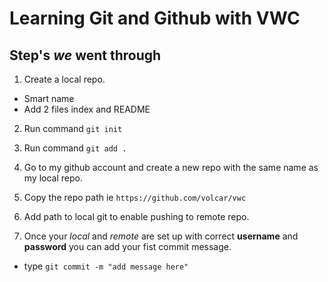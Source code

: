 # Learning Git and Github with VWC

## Step's *we* went through

1. Create a local repo.
  * Smart name
  * Add 2 files  index and README

2. Run command `git init`

3. Run command `git add .`

4. Go to my github account and create a new repo with the same name as my local repo.

5. Copy the repo path ie `https://github.com/volcar/vwc`

6. Add path to local git to enable pushing to remote repo.

7. Once your _local_ and _remote_ are set up with correct **username** and **password** you can add your fist commit message.
  * type `git commit -m "add message here"`


